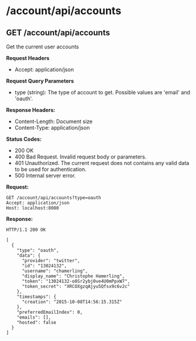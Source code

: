 # /account/api/accounts

## GET /account/api/accounts

Get the current user accounts

**Request Headers**

- Accept: application/json

**Request Query Parameters**

- type (string): The type of account to get. Possible values are 'email' and 'oauth'.

**Response Headers:**

- Content-Length: Document size
- Content-Type: application/json

**Status Codes:**

- 200 OK
- 400 Bad Request. Invalid request body or parameters.
- 401 Unauthorized. The current request does not contains any valid data to be used for authentication.
- 500 Internal server error.

**Request:**

    GET /account/api/accounts?type=oauth
    Accept: application/json
    Host: localhost:8080

**Response:**

    HTTP/1.1 200 OK

    [
      {
        "type": "oauth",
        "data": {
          "provider": "twitter",
          "id": "13024132",
          "username": "chamerling",
          "display_name": "Christophe Hamerling",
          "token": "13024132-o8Sr2ybj0ve4U0mPpxW7",
          "token_secret": "XRCOXgzqAjyu5Qfsx9c6v2c"
        },
        "timestamps": {
          "creation": "2015-10-08T14:56:15.315Z"
        },
        "preferredEmailIndex": 0,
        "emails": [],
        "hosted": false
      }
    ]